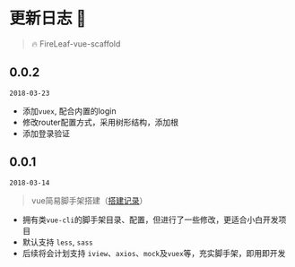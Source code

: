 # 更新日志 :bug:

> :fire: FireLeaf-vue-scaffold 

## 0.0.2 

`2018-03-23`

- 添加`vuex`, 配合内置的login
- 修改router配置方式，采用树形结构，添加根
- 添加登录验证

## 0.0.1

`2018-03-14`
> vue简易脚手架搭建（[搭建记录](./record.md)）

- 拥有类`vue-cli`的脚手架目录、配置，但进行了一些修改，更适合小白开发项目
- 默认支持 `less`, `sass`
- 后续将会计划支持 `iview`、`axios`、`mock`及`vuex`等，充实脚手架，即用即开发